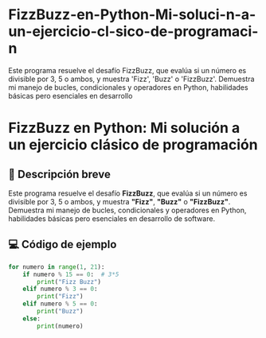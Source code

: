 # FizzBuzz-en-Python-Mi-soluci-n-a-un-ejercicio-cl-sico-de-programaci-n
Este programa resuelve el desafío FizzBuzz, que evalúa si un número es divisible por 3, 5 o ambos, y muestra 'Fizz', 'Buzz' o 'FizzBuzz'. Demuestra mi manejo de bucles, condicionales y operadores en Python, habilidades básicas pero esenciales en desarrollo
# FizzBuzz en Python: Mi solución a un ejercicio clásico de programación

## 📜 Descripción breve
Este programa resuelve el desafío **FizzBuzz**, que evalúa si un número es divisible por 3, 5 o ambos, y muestra **"Fizz"**, **"Buzz"** o **"FizzBuzz"**.  
Demuestra mi manejo de bucles, condicionales y operadores en Python, habilidades básicas pero esenciales en desarrollo de software.

## 💻 Código de ejemplo
```python
for numero in range(1, 21):
    if numero % 15 == 0:  # 3*5
        print("Fizz Buzz")
    elif numero % 3 == 0:
        print("Fizz")
    elif numero % 5 == 0:
        print("Buzz")
    else:
        print(numero)

